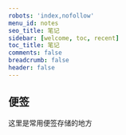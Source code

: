```yaml
---
robots: 'index,nofollow'
menu_id: notes
seo_title: 笔记
sidebar: [welcome, toc, recent]
toc_title: 笔记
comments: false
breadcrumb: false
header: false
---
```


## 便签
这里是常用便签存储的地方